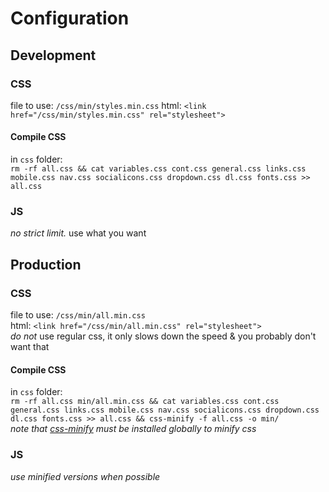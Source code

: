 # Configuration
## Development
### CSS
file to use: `/css/min/styles.min.css`
html: `<link href="/css/min/styles.min.css" rel="stylesheet">`  
#### Compile CSS
in `css` folder:  
`rm -rf all.css && cat variables.css cont.css general.css links.css mobile.css nav.css socialicons.css dropdown.css dl.css fonts.css >> all.css`  
### JS
*no strict limit.* use what you want  
## Production
### CSS
file to use: `/css/min/all.min.css`  
html: `<link href="/css/min/all.min.css" rel="stylesheet">`  
_do not_ use regular css, it only slows down the speed & you probably don't want that
#### Compile CSS
in `css` folder:  
`rm -rf all.css min/all.min.css && cat variables.css cont.css general.css links.css mobile.css nav.css socialicons.css dropdown.css dl.css fonts.css >> all.css && css-minify -f all.css -o min/`  
*note that [css-minify](https://www.npmjs.com/package/css-minify) must be installed globally to minify css*
### JS
*use minified versions when possible*  